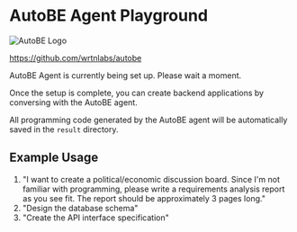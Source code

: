 # AutoBE Agent Playground

![AutoBE Logo](https://github.com/user-attachments/assets/a90d14be-fd50-4dc7-ae9d-ca66c2124f31)

https://github.com/wrtnlabs/autobe

AutoBE Agent is currently being set up. Please wait a moment.

Once the setup is complete, you can create backend applications by conversing with the AutoBE agent.

All programming code generated by the AutoBE agent will be automatically saved in the `result` directory.

## Example Usage

1. "I want to create a political/economic discussion board. Since I'm not familiar with programming, please write a requirements analysis report as you see fit. The report should be approximately 3 pages long."
2. "Design the database schema"
3. "Create the API interface specification"
